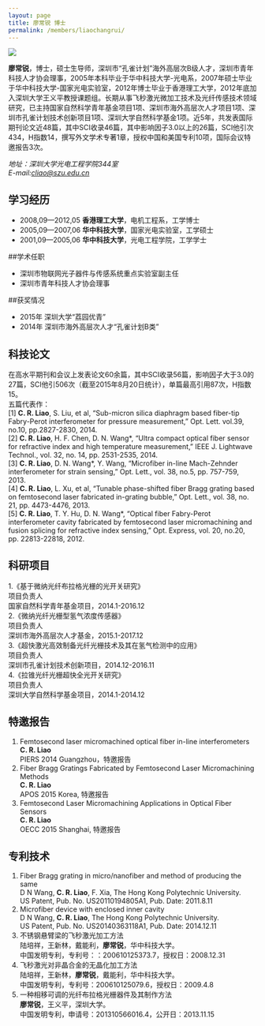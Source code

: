 ```yaml
---
layout: page
title: 廖常锐 博士
permalink: /members/liaochangrui/
---
```


<a href="{{ site.baseurl }}/members/liaochangrui/">
<img class="member-avatar" src="{{ site.baseurl }}/images/liaochangrui-92x128.jpg">
</a>

**廖常锐**，博士，硕士生导师，深圳市“孔雀计划”海外高层次B级人才，深圳市青年科技人才协会理事，2005年本科毕业于华中科技大学-光电系，2007年硕士毕业于华中科技大学-国家光电实验室，2012年博士毕业于香港理工大学，2012年底加入深圳大学王义平教授课题组。长期从事飞秒激光微加工技术及光纤传感技术领域研究，已主持国家自然科学青年基金项目1项、深圳市海外高层次人才项目1项、深圳市孔雀计划技术创新项目1项、深圳大学自然科学基金1项。近5年，共发表国际期刊论文近48篇，其中SCI收录46篇，其中影响因子3.0以上的26篇，SCI他引次434，H指数14，撰写外文学术专著1章，授权中国和美国专利10项，国际会议特邀报告3次。

*地址：深圳大学光电工程学院344室*<br/>
*E-mail:cliao@szu.edu.cn*

## 学习经历

+ 2008,09—2012,05 **香港理工大学**，电机工程系，工学博士 
+ 2005,09—2007,06 **华中科技大学**，国家光电实验室，工学硕士
+ 2001,09—2005,06 **华中科技大学**，光电工程学院，工学学士

##学术任职

+ 深圳市物联网光子器件与传感系统重点实验室副主任
+ 深圳市青年科技人才协会理事

##获奖情况
+ 2015年	深圳大学“荔园优青”
+ 2014年	深圳市海外高层次人才“孔雀计划B类”

## 科技论文
在高水平期刊和会议上发表论文60余篇，其中SCI收录56篇，影响因子大于3.0的27篇，SCI他引506次（截至2015年8月20日统计），单篇最高引用87次，H指数15。<br/>
五篇代表作：<br/>
[1] **C. R. Liao**, S. Liu, et al, “Sub-micron silica diaphragm based fiber-tip Fabry-Perot interferometer for pressure measurement,” Opt. Lett. vol.39, no.10, pp.2827-2830, 2014.  <br>
[2] **C. R. Liao**, H. F. Chen, D. N. Wang&#42;, “Ultra compact optical fiber sensor for refractive index and high temperature measurement,” IEEE J. Lightwave Technol., vol. 32, no. 14, pp. 2531-2535, 2014.<br>
[3] **C. R. Liao**, D. N. Wang&#42;, Y. Wang, “Microfiber in-line Mach-Zehnder interferometer for strain sensing,” Opt. Lett., vol. 38, no.5, pp. 757-759, 2013. <br>
[4] **C. R. Liao**, L. Xu, et al, “Tunable phase-shifted fiber Bragg grating based on femtosecond laser fabricated in-grating bubble,” Opt. Lett., vol. 38, no. 21, pp. 4473-4476, 2013. <br>
[5] **C. R. Liao**, T. Y. Hu, D. N. Wang&#42;, “Optical fiber Fabry-Perot interferometer cavity fabricated by femtosecond laser micromachining and fusion splicing for refractive index sensing,” Opt. Express, vol. 20, no.20, pp. 22813-22818, 2012.<br>

## 科研项目 
1.《基于微纳光纤布拉格光栅的光开关研究》<br>
项目负责人<br>
 国家自然科学青年基金项目，2014.1-2016.12<br>
2.《微纳光纤光栅型氢气浓度传感器》<br>
项目负责人<br>
 深圳市海外高层次人才基金，2015.1-2017.12<br>
3.《超快激光高效制备光纤光栅技术及其在氢气检测中的应用》<br>
项目负责人<br>
 深圳市孔雀计划技术创新项目，2014.12-2016.11<br>
4.《拉锥光纤光栅超快全光开关研究》<br>
项目负责人<br>
 深圳大学自然科学基金项目，2014.1-2014.12<br>

## 特邀报告
1. Femtosecond laser micromachined optical fiber in-line interferometers<br>
**C. R. Liao**<br>
PIERS 2014 Guangzhou，特邀报告<br>
2. Fiber Bragg Gratings Fabricated by Femtosecond Laser Micromachining 	Methods<br>
**C. R. Liao**<br>
APOS 2015 Korea, 特邀报告<br>
3. Femtosecond Laser Micromachining Applications in Optical Fiber Sensors<br> 
**C. R. Liao**<br>
OECC 2015 Shanghai, 特邀报告

## 专利技术
1. Fiber Bragg grating in micro/nanofiber and method of producing the same<br>
D N Wang, **C. R. Liao**, F. Xia, The Hong Kong Polytechnic University.<br>
US Patent, Pub. No. US20110194805A1, Pub. Date: 2011.8.11
2.	Microfiber device with enclosed inner cavity<br>
D N Wang, **C. R. Liao**, The Hong Kong Polytechnic University.<br>
US Patent, Pub. No. US20140363118A1, Pub. Date: 2014.12.11
3.  不锈钢悬臂梁的飞秒激光加工方法<br>
陆培祥，王新林，戴能利，**廖常锐**，华中科技大学。<br>
中国发明专利，专利号：：200610125373.7，授权日：2008.12.31<br>
4.	飞秒激光对非晶合金的无晶化加工方法<br>
陆培祥，王新林，**廖常锐**，戴能利，华中科技大学。<br>
中国发明专利，专利号：200610125079.6，授权日：2009.4.8<br>
5.	一种相移可调的光纤布拉格光栅器件及其制作方法<br>
**廖常锐**，王义平，深圳大学。<br>
中国发明专利，申请号：201310566016.4，公开日：2013.11.15<br>